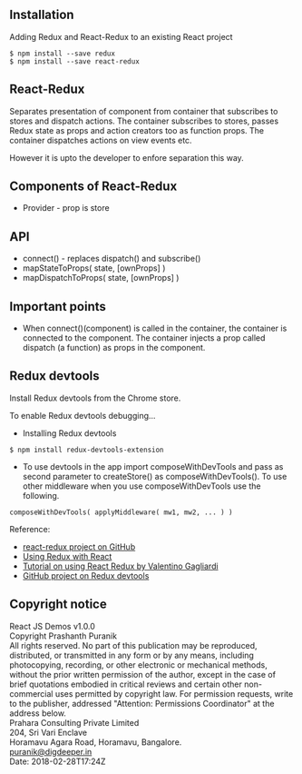 ## Installation
Adding Redux and React-Redux to an existing React project
```
$ npm install --save redux
$ npm install --save react-redux
```

## React-Redux
Separates presentation of component from container that subscribes to stores and dispatch actions. The container subscribes to stores, passes Redux state as props and action creators too as function props. The container dispatches actions on view events etc.

However it is upto the developer to enfore separation this way.

## Components of React-Redux
* Provider - prop is store

## API
* connect() - replaces dispatch() and subscribe()
* mapStateToProps( state, [ownProps] )
* mapDispatchToProps( state, [ownProps] )

## Important points
* When connect()(component) is called in the container, the container is connected to the component. The container injects a prop called dispatch (a function) as props in the component.

## Redux devtools
Install Redux devtools from the Chrome store.  

To enable Redux devtools debugging...
* Installing Redux devtools
```
$ npm install redux-devtools-extension
```
* To use devtools in the app import composeWithDevTools and pass as second parameter to createStore() as composeWithDevTools(). To use other middleware when you use composeWithDevTools use the following.
```
composeWithDevTools( applyMiddleware( mw1, mw2, ... ) )
```

Reference:
* [react-redux project on GitHub](https://github.com/reactjs/react-redux)
* [Using Redux with React](https://redux.js.org/basics/usage-with-react)
* [Tutorial on using React Redux by Valentino Gagliardi](https://www.valentinog.com/blog/react-redux-tutorial-beginners/)
* [GitHub project on Redux devtools](https://github.com/zalmoxisus/redux-devtools-extension)

## Copyright notice
React JS Demos v1.0.0  
Copyright Prashanth Puranik  
All rights reserved. No part of this publication may be reproduced, distributed, or transmitted in any form or by any means, including photocopying, recording, or other electronic or mechanical methods, without the prior written permission of the author, except in the case of brief quotations embodied in critical reviews and certain other non-commercial uses permitted by copyright law. For permission requests, write to the publisher, addressed "Attention: Permissions Coordinator" at the address below.  
Prahara Consulting Private Limited  
204, Sri Vari Enclave  
Horamavu Agara Road, Horamavu, Bangalore.   
puranik@digdeeper.in  
Date: 2018-02-28T17:24Z  